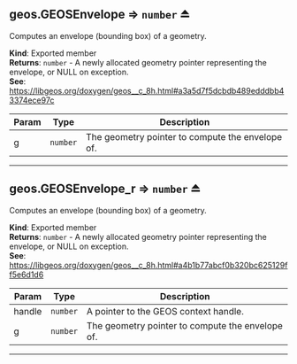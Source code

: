 <a name="exp_module_geos--geos.GEOSEnvelope"></a>

## geos.GEOSEnvelope ⇒ <code>number</code> ⏏
Computes an envelope (bounding box) of a geometry.

**Kind**: Exported member  
**Returns**: <code>number</code> - A newly allocated geometry pointer representing the envelope, or NULL on exception.  
**See**: https://libgeos.org/doxygen/geos__c_8h.html#a3a5d7f5dcbdb489edddbb43374ece97c  

| Param | Type | Description |
| --- | --- | --- |
| g | <code>number</code> | The geometry pointer to compute the envelope of. |


---
<a name="exp_module_geos--geos.GEOSEnvelope_r"></a>

## geos.GEOSEnvelope\_r ⇒ <code>number</code> ⏏
Computes an envelope (bounding box) of a geometry.

**Kind**: Exported member  
**Returns**: <code>number</code> - A newly allocated geometry pointer representing the envelope, or NULL on exception.  
**See**: https://libgeos.org/doxygen/geos__c_8h.html#a4b1b77abcf0b320bc625129ff5e6d1d6  

| Param | Type | Description |
| --- | --- | --- |
| handle | <code>number</code> | A pointer to the GEOS context handle. |
| g | <code>number</code> | The geometry pointer to compute the envelope of. |


---
